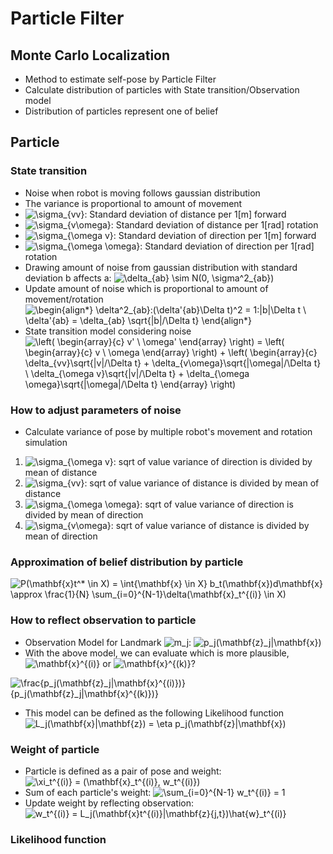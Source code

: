 # Particle Filter

## Monte Carlo Localization
* Method to estimate self-pose by Particle Filter  
* Calculate distribution of particles with State transition/Observation model  
* Distribution of particles represent one of belief  

## Particle

### State transition
* Noise when robot is moving follows gaussian distribution  
* The variance is proportional to amount of movement  
* ![\sigma_{vv}
](https://render.githubusercontent.com/render/math?math=%5Clarge+%5Cdisplaystyle+%5Csigma_%7Bvv%7D%0A): Standard deviation of distance per 1[m] forward  
* ![\sigma_{v\omega}
](https://render.githubusercontent.com/render/math?math=%5Clarge+%5Cdisplaystyle+%5Csigma_%7Bv%5Comega%7D%0A): Standard deviation of distance per 1[rad] rotation  
* ![\sigma_{\omega v}
](https://render.githubusercontent.com/render/math?math=%5Clarge+%5Cdisplaystyle+%5Csigma_%7B%5Comega+v%7D%0A): Standard deviation of direction per 1[m] forward  
* ![\sigma_{\omega \omega}
](https://render.githubusercontent.com/render/math?math=%5Clarge+%5Cdisplaystyle+%5Csigma_%7B%5Comega+%5Comega%7D%0A): Standard deviation of direction per 1[rad] rotation  
* Drawing amount of noise from gaussian distribution with standard deviation b affects a: ![\delta_{ab} \sim N(0, \sigma^2_{ab})
](https://render.githubusercontent.com/render/math?math=%5Clarge+%5Cdisplaystyle+%5Cdelta_%7Bab%7D+%5Csim+N%280%2C+%5Csigma%5E2_%7Bab%7D%29%0A)  
* Update amount of noise which is proportional to amount of movement/rotation  
![\begin{align*}
\delta^2_{ab}:(\delta'_{ab}\Delta t)^2 = 1:|b|\Delta t \\
\delta'_{ab} = \delta_{ab} \sqrt{|b|/\Delta t}
\end{align*}
](https://render.githubusercontent.com/render/math?math=%5Clarge+%5Cdisplaystyle+%5Cbegin%7Balign%2A%7D%0A%5Cdelta%5E2_%7Bab%7D%3A%28%5Cdelta%27_%7Bab%7D%5CDelta+t%29%5E2+%3D+1%3A%7Cb%7C%5CDelta+t+%5C%5C%0A%5Cdelta%27_%7Bab%7D+%3D+%5Cdelta_%7Bab%7D+%5Csqrt%7B%7Cb%7C%2F%5CDelta+t%7D%0A%5Cend%7Balign%2A%7D%0A)  
* State transition model considering noise  
![\left(
    \begin{array}{c}
      v' \\
      \omega'
    \end{array}
  \right) =
  \left(
    \begin{array}{c}
      v \\
      \omega
    \end{array}
  \right) + 
  \left(
    \begin{array}{c}
      \delta_{vv}\sqrt{|v|/\Delta t} + \delta_{v\omega}\sqrt{|\omega|/\Delta t} \\
      \delta_{\omega v}\sqrt{|v|/\Delta t} + \delta_{\omega \omega}\sqrt{|\omega|/\Delta t}
    \end{array}
  \right)
](https://render.githubusercontent.com/render/math?math=%5Clarge+%5Cdisplaystyle+%5Cleft%28%0A++++%5Cbegin%7Barray%7D%7Bc%7D%0A++++++v%27+%5C%5C%0A++++++%5Comega%27%0A++++%5Cend%7Barray%7D%0A++%5Cright%29+%3D%0A++%5Cleft%28%0A++++%5Cbegin%7Barray%7D%7Bc%7D%0A++++++v+%5C%5C%0A++++++%5Comega%0A++++%5Cend%7Barray%7D%0A++%5Cright%29+%2B+%0A++%5Cleft%28%0A++++%5Cbegin%7Barray%7D%7Bc%7D%0A++++++%5Cdelta_%7Bvv%7D%5Csqrt%7B%7Cv%7C%2F%5CDelta+t%7D+%2B+%5Cdelta_%7Bv%5Comega%7D%5Csqrt%7B%7C%5Comega%7C%2F%5CDelta+t%7D+%5C%5C%0A++++++%5Cdelta_%7B%5Comega+v%7D%5Csqrt%7B%7Cv%7C%2F%5CDelta+t%7D+%2B+%5Cdelta_%7B%5Comega+%5Comega%7D%5Csqrt%7B%7C%5Comega%7C%2F%5CDelta+t%7D%0A++++%5Cend%7Barray%7D%0A++%5Cright%29%0A)  

### How to adjust parameters of noise
* Calculate variance of pose by multiple robot's movement and rotation simulation  
1. ![\sigma_{\omega v}
](https://render.githubusercontent.com/render/math?math=%5Clarge+%5Cdisplaystyle+%5Csigma_%7B%5Comega+v%7D%0A): sqrt of value variance of direction is divided by mean of distance  
2. ![\sigma_{vv}
](https://render.githubusercontent.com/render/math?math=%5Clarge+%5Cdisplaystyle+%5Csigma_%7Bvv%7D%0A): sqrt of value variance of distance is divided by mean of distance  
3. ![\sigma_{\omega \omega}
](https://render.githubusercontent.com/render/math?math=%5Clarge+%5Cdisplaystyle+%5Csigma_%7B%5Comega+%5Comega%7D%0A): sqrt of value variance of direction is divided by mean of direction  
4. ![\sigma_{v\omega}
](https://render.githubusercontent.com/render/math?math=%5Clarge+%5Cdisplaystyle+%5Csigma_%7Bv%5Comega%7D%0A): sqrt of value variance of distance is divided by mean of direction  

### Approximation of belief distribution by particle
![P(\mathbf{x}_t^* \in X) = \int_{\mathbf{x} \in X} b_t(\mathbf{x})d\mathbf{x} \approx \frac{1}{N} \sum_{i=0}^{N-1}\delta(\mathbf{x}_t^{(i)} \in X)
](https://render.githubusercontent.com/render/math?math=%5Clarge+%5Cdisplaystyle+P%28%5Cmathbf%7Bx%7D_t%5E%2A+%5Cin+X%29+%3D+%5Cint_%7B%5Cmathbf%7Bx%7D+%5Cin+X%7D+b_t%28%5Cmathbf%7Bx%7D%29d%5Cmathbf%7Bx%7D+%5Capprox+%5Cfrac%7B1%7D%7BN%7D+%5Csum_%7Bi%3D0%7D%5E%7BN-1%7D%5Cdelta%28%5Cmathbf%7Bx%7D_t%5E%7B%28i%29%7D+%5Cin+X%29%0A)  

### How to reflect observation to particle
* Observation Model for Landmark ![m_j](https://render.githubusercontent.com/render/math?math=%5Clarge+%5Cdisplaystyle+m_j): ![p_j(\mathbf{z}_j|\mathbf{x})](https://render.githubusercontent.com/render/math?math=%5Clarge+%5Cdisplaystyle+p_j%28%5Cmathbf%7Bz%7D_j%7C%5Cmathbf%7Bx%7D%29)  
* With the above model, we can evaluate which is more plausible, ![\mathbf{x}^{(i)}](https://render.githubusercontent.com/render/math?math=%5Clarge+%5Cdisplaystyle+%5Cmathbf%7Bx%7D%5E%7B%28i%29%7D) or ![\mathbf{x}^{(k)}](https://render.githubusercontent.com/render/math?math=%5Clarge+%5Cdisplaystyle+%5Cmathbf%7Bx%7D%5E%7B%28k%29%7D)?  

![\frac{p_j(\mathbf{z}_j|\mathbf{x}^{(i)})}{p_j(\mathbf{z}_j|\mathbf{x}^{(k)})}](https://render.githubusercontent.com/render/math?math=%5Clarge+%5Cdisplaystyle+%5Cfrac%7Bp_j%28%5Cmathbf%7Bz%7D_j%7C%5Cmathbf%7Bx%7D%5E%7B%28i%29%7D%29%7D%7Bp_j%28%5Cmathbf%7Bz%7D_j%7C%5Cmathbf%7Bx%7D%5E%7B%28k%29%7D%29%7D)  
* This model can be defined as the following Likelihood function  
![L_j(\mathbf{x}|\mathbf{z}) = \eta p_j(\mathbf{z}|\mathbf{x})](https://render.githubusercontent.com/render/math?math=%5Clarge+%5Cdisplaystyle+L_j%28%5Cmathbf%7Bx%7D%7C%5Cmathbf%7Bz%7D%29+%3D+%5Ceta+p_j%28%5Cmathbf%7Bz%7D%7C%5Cmathbf%7Bx%7D%29)  

### Weight of particle
* Particle is defined as a pair of pose and weight: ![\xi_t^{(i)} = (\mathbf{x}_t^{(i)}, w_t^{(i)})
](https://render.githubusercontent.com/render/math?math=%5Clarge+%5Cdisplaystyle+%5Cxi_t%5E%7B%28i%29%7D+%3D+%28%5Cmathbf%7Bx%7D_t%5E%7B%28i%29%7D%2C+w_t%5E%7B%28i%29%7D%29%0A)  
* Sum of each particle's weight: ![\sum_{i=0}^{N-1} w_t^{(i)} = 1](https://render.githubusercontent.com/render/math?math=%5Clarge+%5Cdisplaystyle+%5Csum_%7Bi%3D0%7D%5E%7BN-1%7D+w_t%5E%7B%28i%29%7D+%3D+1)  
* Update weight by reflecting observation: ![w_t^{(i)} = L_j(\mathbf{x}_t^{(i)}|\mathbf{z}_{j,t})\hat{w}_t^{(i)}
](https://render.githubusercontent.com/render/math?math=%5Clarge+%5Cdisplaystyle+w_t%5E%7B%28i%29%7D+%3D+L_j%28%5Cmathbf%7Bx%7D_t%5E%7B%28i%29%7D%7C%5Cmathbf%7Bz%7D_%7Bj%2Ct%7D%29%5Chat%7Bw%7D_t%5E%7B%28i%29%7D%0A)  

### Likelihood function  

